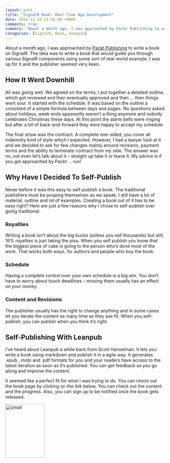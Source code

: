 ```yaml
---
layout: post
title: "SignalR Book: Real-Time App Development"
date: 2012-12-10 21:56:00 +0000
comments: true
summary: "About a month ago, I was approached by Packt Publishing to write a book on SignalR. The idea was to write a book that would guide you through various SignalR components using some sort of real-world example. I was up for it and the publisher seemed very keen."
categories: [SignalR, Book, Leanpub]
---
```


About a month ago, I was approached by [Packt Publishing](http://www.packtpub.com/) to write a book on SignalR. The idea was to write a book that would guide you through various SignalR components using some sort of real-world example. I was up for it and the publisher seemed very keen.

How It Went Downhill
-------------------

All was going well. We agreed on the terms, I put together a detailed outline, which got reviewed and then eventually approved and then … then things went sour. It started with the schedule. It was based on the outline a consisted of a simple formula between days and pages. No questions asked about holidays, week ends apparently weren’t a thing anymore and nobody celebrates Christmas these days. At this point the alarm bells were ringing but after a bit of back-and-forward they were happy to accept my schedule.

The final straw was the contract. A complete one-sided, you cover all indemnity kind of style which I expected. However, I had a lawyer look at it and we decided to ask for few changes mainly around revisions, payment terms and the ability to terminate contract from my side. The answer was no, not even let’s talk about it – straight up take it or leave it. My advice is if you get approached by Packt … run!

Why Have I Decided To Self-Publish
-------------------

Never before it was this easy to self-publish a book. The traditional publishers must be pooping themselves as we speak. I still have a lot of material, outline and lot of examples. Creating a book out of it has to be easy right? Here are just a few reasons why I chose to self-publish over going traditional.

### Royalties
Writing a book isn’t about the big bucks (unless you sell thousands) but still, 16% royalties is just taking the piss. When you self publish you know that the biggest piece of cake is going to the person who’s done most of the work. That works both ways, for authors and people who buy the book.

### Schedule
Having a complete control over your own schedule is a big win. You don’t have to worry about touch deadlines – missing them usually has an effect on your money.

### Content and Revisions 
The publisher usually has the right to change anything and in some cases let you iterate the content as many time as they see fit. When you self-publish, you can publish when you think it’s right.

Self-Publishing With Leanpub
-------------------

I’ve heard about Leanpub a while back from Scott Hanselman. It lets you write a book using markdown and publish it in a agile way. It generates .epub, .mobi and .pdf formats for you and your readers have access to the latest iteration as soon as it’s published. You can get feedback as you go along and improve the content.

It seemed like a perfect fit for what I was trying to do. You can check out the book page by clicking on the link below. You can check out the content and the progress. Also, you can sign up to be notified once the book gets released.

<a href="https://leanpub.com/signalr" target="_blank"><img title="small" style="border-left-width: 0px; border-right-width: 0px; border-bottom-width: 0px; display: inline; border-top-width: 0px" border="0" alt="small" src="http://blog.mirajavora.com/Media/Default/WindowsLiveWriter/SignalRBookRealTimeAppDevelopment_CE5E/small_3.jpg" width="124" height="170"></a>